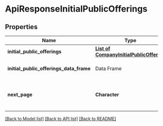 # ApiResponseInitialPublicOfferings

[//]: # (CLASS:IntrinioSDK::ApiResponseInitialPublicOfferings)

[//]: # (KIND:object)

## Properties

[//]: # (START_DEFINITION)

Name | Type | Description
------------ | ------------- | -------------
**initial_public_offerings** | [**List of CompanyInitialPublicOffering**](CompanyInitialPublicOffering.md) |  &nbsp;
**initial_public_offerings_data_frame** | Data Frame | Data frame representation of initial_public_offerings
**next_page** | **Character** | The token required to request the next page of the data. If null, no further results are available. &nbsp;

[//]: # (END_DEFINITION)


[//]: # (CONTAINED_CLASS:IntrinioSDK::CompanyInitialPublicOffering)


[[Back to Model list]](../README.md#documentation-for-models) [[Back to API list]](../README.md#documentation-for-api-endpoints) [[Back to README]](../README.md)


